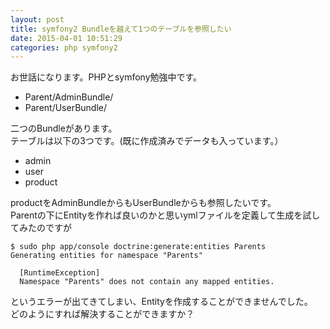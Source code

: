 ```yaml
---
layout: post
title: symfony2 Bundleを越えて1つのテーブルを参照したい
date: 2015-04-01 10:51:29
categories: php symfony2
---
```

<p>お世話になります。PHPとsymfony勉強中です。</p>

<ul>
<li>Parent/AdminBundle/</li>
<li>Parent/UserBundle/</li>
</ul>

<p>二つのBundleがあります。<br>
テーブルは以下の3つです。(既に作成済みでデータも入っています。）</p>

<ul>
<li>admin</li>
<li>user</li>
<li>product</li>
</ul>

<p>productをAdminBundleからもUserBundleからも参照したいです。<br>
Parentの下にEntityを作れば良いのかと思いymlファイルを定義して生成を試してみたのですが</p>

<pre><code>$ sudo php app/console doctrine:generate:entities Parents
Generating entities for namespace "Parents"

  [RuntimeException]                                            
  Namespace "Parents" does not contain any mapped entities.  
</code></pre>

<p>というエラーが出てきてしまい、Entityを作成することができませんでした。<br>
どのようにすれば解決することができますか？</p>
